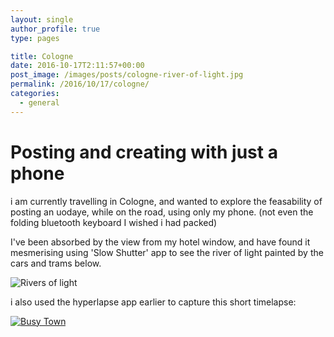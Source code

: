 ```yaml
---
layout: single
author_profile: true
type: pages

title: Cologne
date: 2016-10-17T2:11:57+00:00
post_image: /images/posts/cologne-river-of-light.jpg
permalink: /2016/10/17/cologne/
categories:
  - general
---
```


# Posting and creating with just a phone

i am currently travelling in Cologne, and wanted to explore the feasability of posting an uodaye, while on the road, using only my phone. (not even the folding bluetooth keyboard I wished i had packed)

I've been absorbed by the view from my hotel window, and have found it mesmerising using 'Slow Shutter' app to see the river of light painted by the cars and trams below.

![Rivers of light]({{site.url}}/images/posts/cologne-river-of-light.jpg)

i also used the hyperlapse app earlier to capture this short timelapse:

[![Busy Town]({{site.url}}/images/posts/cologne-vimeo.jpg)](https://vimeo.com/187689565 "Busy town - Cologne - Click to Watch!")
